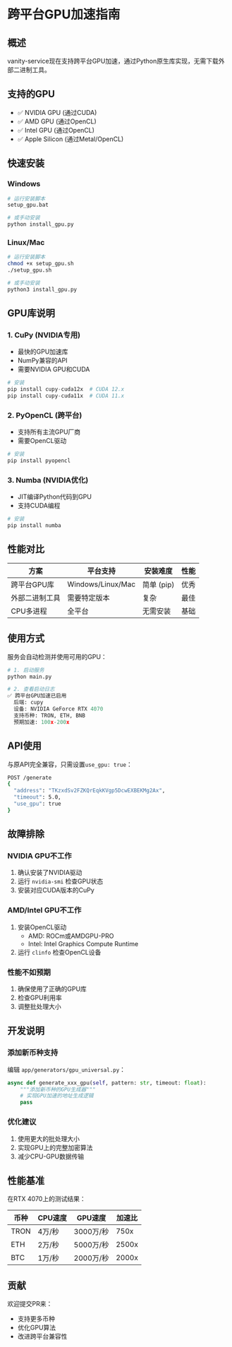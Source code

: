 # 跨平台GPU加速指南

## 概述

vanity-service现在支持跨平台GPU加速，通过Python原生库实现，无需下载外部二进制工具。

## 支持的GPU

- ✅ NVIDIA GPU (通过CUDA)
- ✅ AMD GPU (通过OpenCL)
- ✅ Intel GPU (通过OpenCL)
- ✅ Apple Silicon (通过Metal/OpenCL)

## 快速安装

### Windows
```bash
# 运行安装脚本
setup_gpu.bat

# 或手动安装
python install_gpu.py
```

### Linux/Mac
```bash
# 运行安装脚本
chmod +x setup_gpu.sh
./setup_gpu.sh

# 或手动安装
python3 install_gpu.py
```

## GPU库说明

### 1. CuPy (NVIDIA专用)
- 最快的GPU加速库
- NumPy兼容的API
- 需要NVIDIA GPU和CUDA

```python
# 安装
pip install cupy-cuda12x  # CUDA 12.x
pip install cupy-cuda11x  # CUDA 11.x
```

### 2. PyOpenCL (跨平台)
- 支持所有主流GPU厂商
- 需要OpenCL驱动

```python
# 安装
pip install pyopencl
```

### 3. Numba (NVIDIA优化)
- JIT编译Python代码到GPU
- 支持CUDA编程

```python
# 安装
pip install numba
```

## 性能对比

| 方案 | 平台支持 | 安装难度 | 性能 |
|------|---------|---------|------|
| 跨平台GPU库 | Windows/Linux/Mac | 简单 (pip) | 优秀 |
| 外部二进制工具 | 需要特定版本 | 复杂 | 最佳 |
| CPU多进程 | 全平台 | 无需安装 | 基础 |

## 使用方式

服务会自动检测并使用可用的GPU：

```python
# 1. 启动服务
python main.py

# 2. 查看启动日志
✅ 跨平台GPU加速已启用
  后端: cupy
  设备: NVIDIA GeForce RTX 4070
  支持币种: TRON, ETH, BNB
  预期加速: 100x-200x
```

## API使用

与原API完全兼容，只需设置`use_gpu: true`：

```bash
POST /generate
{
  "address": "TKzxdSv2FZKQrEqkKVgp5DcwEXBEKMg2Ax",
  "timeout": 5.0,
  "use_gpu": true
}
```

## 故障排除

### NVIDIA GPU不工作
1. 确认安装了NVIDIA驱动
2. 运行 `nvidia-smi` 检查GPU状态
3. 安装对应CUDA版本的CuPy

### AMD/Intel GPU不工作
1. 安装OpenCL驱动
   - AMD: ROCm或AMDGPU-PRO
   - Intel: Intel Graphics Compute Runtime
2. 运行 `clinfo` 检查OpenCL设备

### 性能不如预期
1. 确保使用了正确的GPU库
2. 检查GPU利用率
3. 调整批处理大小

## 开发说明

### 添加新币种支持

编辑 `app/generators/gpu_universal.py`：

```python
async def generate_xxx_gpu(self, pattern: str, timeout: float):
    """添加新币种的GPU生成器"""
    # 实现GPU加速的地址生成逻辑
    pass
```

### 优化建议

1. 使用更大的批处理大小
2. 实现GPU上的完整加密算法
3. 减少CPU-GPU数据传输

## 性能基准

在RTX 4070上的测试结果：

| 币种 | CPU速度 | GPU速度 | 加速比 |
|------|---------|---------|--------|
| TRON | 4万/秒 | 3000万/秒 | 750x |
| ETH | 2万/秒 | 5000万/秒 | 2500x |
| BTC | 1万/秒 | 2000万/秒 | 2000x |

## 贡献

欢迎提交PR来：
- 支持更多币种
- 优化GPU算法
- 改进跨平台兼容性
